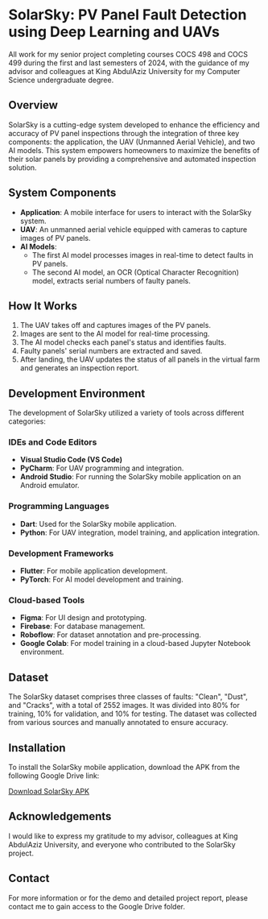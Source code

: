 # SolarSky: PV Panel Fault Detection using Deep Learning and UAVs

All work for my senior project completing courses COCS 498 and COCS 499 during the first and last semesters of 2024, with the guidance of my advisor and colleagues at King AbdulAziz University for my Computer Science undergraduate degree.

## Overview

SolarSky is a cutting-edge system developed to enhance the efficiency and accuracy of PV panel inspections through the integration of three key components: the application, the UAV (Unmanned Aerial Vehicle), and two AI models. This system empowers homeowners to maximize the benefits of their solar panels by providing a comprehensive and automated inspection solution.

## System Components

- **Application**: A mobile interface for users to interact with the SolarSky system.
- **UAV**: An unmanned aerial vehicle equipped with cameras to capture images of PV panels.
- **AI Models**:
  - The first AI model processes images in real-time to detect faults in PV panels.
  - The second AI model, an OCR (Optical Character Recognition) model, extracts serial numbers of faulty panels.

## How It Works

1. The UAV takes off and captures images of the PV panels.
2. Images are sent to the AI model for real-time processing.
3. The AI model checks each panel's status and identifies faults.
4. Faulty panels' serial numbers are extracted and saved.
5. After landing, the UAV updates the status of all panels in the virtual farm and generates an inspection report.

## Development Environment

The development of SolarSky utilized a variety of tools across different categories:

### IDEs and Code Editors

- **Visual Studio Code (VS Code)**
- **PyCharm**: For UAV programming and integration.
- **Android Studio**: For running the SolarSky mobile application on an Android emulator.

### Programming Languages

- **Dart**: Used for the SolarSky mobile application.
- **Python**: For UAV integration, model training, and application integration.

### Development Frameworks

- **Flutter**: For mobile application development.
- **PyTorch**: For AI model development and training.

### Cloud-based Tools

- **Figma**: For UI design and prototyping.
- **Firebase**: For database management.
- **Roboflow**: For dataset annotation and pre-processing.
- **Google Colab**: For model training in a cloud-based Jupyter Notebook environment.

## Dataset

The SolarSky dataset comprises three classes of faults: "Clean", "Dust", and "Cracks", with a total of 2552 images. It was divided into 80% for training, 10% for validation, and 10% for testing. The dataset was collected from various sources and manually annotated to ensure accuracy.

## Installation

To install the SolarSky mobile application, download the APK from the following Google Drive link:

[Download SolarSky APK](https://drive.google.com/drive/u/1/folders/1dGXQyH6EInksFijNjATw3PMPjgClveM-)

## Acknowledgements

I would like to express my gratitude to my advisor, colleagues at King AbdulAziz University, and everyone who contributed to the SolarSky project.

## Contact

For more information or for the demo and detailed project report, please contact me to gain access to the Google Drive folder.
